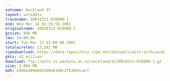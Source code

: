 ```yaml
---
setname: Auckland IV
layout: witsdata
tracename: 20010313-020000-1
end: Wed Mar 14 01:59:59 2001
originalname: 20010313-020000-1
gzsize: 886 MB
len: 24:00:00
start: Tue Mar 13 02:00:00 2001
totalwirelen: 13,182 MB
ripedownload: https://data-repository.ripe.net/datasets/wits-archive/pma/long/auck/4//20010313-020000-1.gz
pkts: 42 million
download: ftp://wits.cs.waikato.ac.nz/auckland/4/20010313-020000-1.gz
size: 3,064 MB
md5: e96bed0940dd390e63d8c2f83693cdcf
---
```

